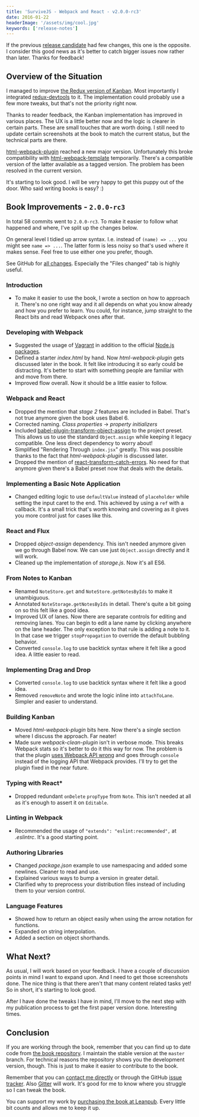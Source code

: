 ```yaml
---
title: 'SurviveJS - Webpack and React - v2.0.0-rc3'
date: 2016-01-22
headerImage: '/assets/img/cool.jpg'
keywords: ['release-notes']
---
```


If the previous [release candidate](../survivejs200-rc2) had few changes, this one is the opposite. I consider this good news as it's better to catch bigger issues now rather than later. Thanks for feedback!

## Overview of the Situation

I managed to improve [the Redux version of Kanban](https://github.com/survivejs/redux-demo). Most importantly I integrated [redux-devtools](https://www.npmjs.com/package/redux-devtools) to it. The implementation could probably use a few more tweaks, but that's not the priority right now.

Thanks to reader feedback, the Kanban implementation has improved in various places. The UX is a little better now and the logic is clearer in certain parts. These are small touches that are worth doing. I still need to update certain screenshots at the book to match the current status, but the technical parts are there.

[html-webpack-plugin](https://www.npmjs.com/package/html-webpack-plugin) reached a new major version. Unfortunately this broke compatibility with [html-webpack-template](https://www.npmjs.com/package/html-webpack-template) temporarily. There's a compatible version of the latter available as a tagged version. The problem has been resolved in the current version.

It's starting to look good. I will be very happy to get this puppy out of the door. Who said writing books is easy? :)

## Book Improvements - `2.0.0-rc3`

In total 58 commits went to `2.0.0-rc3`. To make it easier to follow what happened and where, I've split up the changes below.

On general level I tidied up arrow syntax. I.e. instead of `(name) => ...` you might see `name => ...`. The latter form is less noisy so that's used where it makes sense. Feel free to use either one you prefer, though.

See GitHub for [all changes](https://github.com/survivejs/webpack_react/compare/v2.0.0-rc2...v2.0.0-rc3). Especially the "Files changed" tab is highly useful.

### Introduction

* To make it easier to use the book, I wrote a section on how to approach it. There's no one right way and it all depends on what you know already and how you prefer to learn. You could, for instance, jump straight to the React bits and read Webpack ones after that.

### Developing with Webpack

* Suggested the usage of [Vagrant](https://www.vagrantup.com/) in addition to the official [Node.js packages](https://nodejs.org/en/download/package-manager/).
* Defined a starter *index.html* by hand. Now *html-webpack-plugin* gets discussed later in the book. It felt like introducing it so early could be distracting. It's better to start with something people are familiar with and move from there.
* Improved flow overall. Now it should be a little easier to follow.

### Webpack and React

* Dropped the mention that *stage 2* features are included in Babel. That's not true anymore given the book uses Babel 6.
* Corrected naming. *Class properties* -> *property initializers*
* Included [babel-plugin-transform-object-assign](https://www.npmjs.com/package/babel-plugin-transform-object-assign) to the project preset. This allows us to use the standard `Object.assign` while keeping it legacy compatible. One less direct dependency to worry about!
* Simplified "Rendering Through `index.jsx`" greatly. This was possible thanks to the fact that *html-webpack-plugin* is discussed later.
* Dropped the mention of [react-transform-catch-errors](https://github.com/gaearon/react-transform-catch-errors). No need for that anymore given there's a Babel preset now that deals with the details.

### Implementing a Basic Note Application

* Changed editing logic to use `defaultValue` instead of `placeholder` while setting the input caret to the end. This achieved by using a `ref` with a callback. It's a small trick that's worth knowing and covering as it gives you more control just for cases like this.

### React and Flux

* Dropped *object-assign* dependency. This isn't needed anymore given we go through Babel now. We can use just `Object.assign` directly and it will work.
* Cleaned up the implementation of *storage.js*. Now it's all ES6.

### From Notes to Kanban

* Renamed `NoteStore.get` and `NoteStore.getNotesByIds` to make it unambiguous.
* Annotated `NoteStorage.getNotesByIds` in detail. There's quite a bit going on so this felt like a good idea.
* Improved UX of lanes. Now there are separate controls for editing and removing lanes. You can begin to edit a lane name by clicking anywhere on the lane header. The only exception to that rule is adding a note to it. In that case we trigger `stopPropagation` to override the default bubbling behavior.
* Converted `console.log` to use backtick syntax where it felt like a good idea. A little easier to read.

### Implementing Drag and Drop

* Converted `console.log` to use backtick syntax where it felt like a good idea.
* Removed `removeNote` and wrote the logic inline into `attachToLane`. Simpler and easier to understand.

### Building Kanban

* Moved *html-webpack-plugin* bits here. Now there's a single section where I discuss the approach. Far neater!
* Made sure *webpack-clean-plugin* isn't in verbose mode. This breaks Webpack stats so it's better to do it this way for now. The problem is that the plugin [uses Webpack API wrong](https://github.com/johnagan/clean-webpack-plugin/issues/11) and goes through `console` instead of the logging API that Webpack provides. I'll try to get the plugin fixed in the near future.

### Typing with React*

* Dropped redundant `onDelete` `propType` from `Note`. This isn't needed at all as it's enough to assert it on `Editable`.

### Linting in Webpack

* Recommended the usage of `"extends": "eslint:recommended",` at *.eslintrc*. It's a good starting point.

### Authoring Libraries

* Changed *package.json* example to use namespacing and added some newlines. Cleaner to read and use.
* Explained various ways to bump a version in greater detail.
* Clarified why to preprocess your distribution files instead of including them to your version control.

### Language Features

* Showed how to return an object easily when using the arrow notation for functions.
* Expanded on string interpolation.
* Added a section on object shorthands.

## What Next?

As usual, I will work based on your feedback. I have a couple of discussion points in mind I want to expand upon. And I need to get those screenshots done. The nice thing is that there aren't that many content related tasks yet! So in short, it's starting to look good.

After I have done the tweaks I have in mind, I'll move to the next step with my publication process to get the first paper version done. Interesting times.

## Conclusion

If you are working through the book, remember that you can find up to date code from [the book repository](https://github.com/survivejs/webpack_react). I maintain the stable version at the `master` branch. For technical reasons the repository shows you the development version, though. This is just to make it easier to contribute to the book.

Remember that you can [contact me directly](mailto:info@survivejs.com) or through the GitHub [issue tracker](https://github.com/survivejs/webpack_react/issues). Also [Gitter](https://gitter.im/survivejs/webpack_react) will work. It's good for me to know where you struggle so I can tweak the book.

You can support my work by [purchasing the book at Leanpub](https://leanpub.com/survivejs_webpack_react). Every little bit counts and allows me to keep it up.
